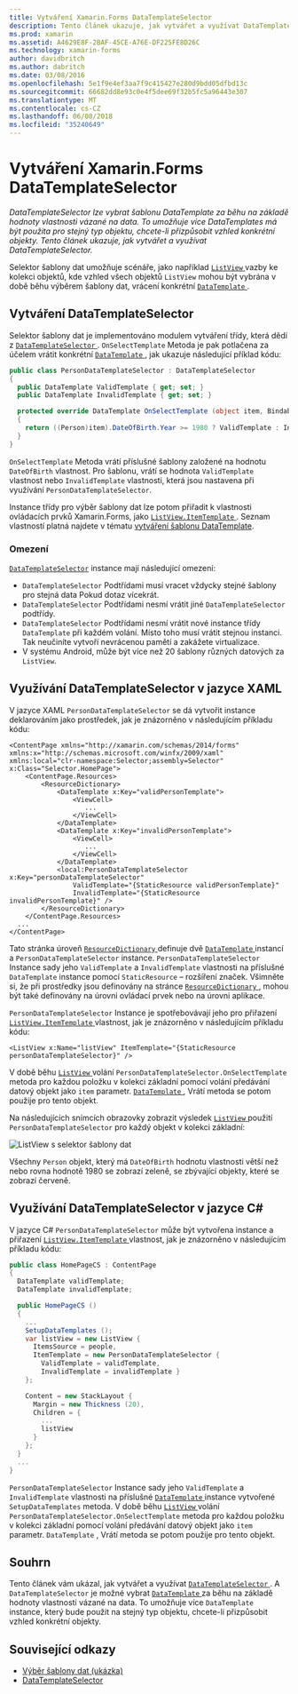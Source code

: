 ```yaml
---
title: Vytváření Xamarin.Forms DataTemplateSelector
description: Tento článek ukazuje, jak vytvářet a využívat DataTemplateSelector, kterými lze vybrat šablonu DataTemplate za běhu na základě hodnoty vlastnosti vázané na data.
ms.prod: xamarin
ms.assetid: A4629E8F-2BAF-45CE-A76E-DF225FE8D26C
ms.technology: xamarin-forms
author: davidbritch
ms.author: dabritch
ms.date: 03/08/2016
ms.openlocfilehash: 5e1f9e4ef3aa7f9c415427e280d9bdd05dfbd13c
ms.sourcegitcommit: 66682dd8e93c0e4f5dee69f32b5fc5a96443e307
ms.translationtype: MT
ms.contentlocale: cs-CZ
ms.lasthandoff: 06/08/2018
ms.locfileid: "35240649"
---
```

# <a name="creating-a-xamarinforms-datatemplateselector"></a>Vytváření Xamarin.Forms DataTemplateSelector

_DataTemplateSelector lze vybrat šablonu DataTemplate za běhu na základě hodnoty vlastnosti vázané na data. To umožňuje více DataTemplates má být použita pro stejný typ objektu, chcete-li přizpůsobit vzhled konkrétní objekty. Tento článek ukazuje, jak vytvářet a využívat DataTemplateSelector._

Selektor šablony dat umožňuje scénáře, jako například [ `ListView` ](https://developer.xamarin.com/api/type/Xamarin.Forms.ListView/) vazby ke kolekci objektů, kde vzhled všech objektů `ListView` mohou být vybrána v době běhu výběrem šablony dat, vrácení konkrétní [ `DataTemplate` ](https://developer.xamarin.com/api/type/Xamarin.Forms.DataTemplate/).

## <a name="creating-a-datatemplateselector"></a>Vytváření DataTemplateSelector

Selektor šablony dat je implementováno modulem vytváření třídy, která dědí z [ `DataTemplateSelector` ](https://developer.xamarin.com/api/type/Xamarin.Forms.DataTemplateSelector/). `OnSelectTemplate` Metoda je pak potlačena za účelem vrátit konkrétní [ `DataTemplate` ](https://developer.xamarin.com/api/type/Xamarin.Forms.DataTemplate/), jak ukazuje následující příklad kódu:

```csharp
public class PersonDataTemplateSelector : DataTemplateSelector
{
  public DataTemplate ValidTemplate { get; set; }
  public DataTemplate InvalidTemplate { get; set; }

  protected override DataTemplate OnSelectTemplate (object item, BindableObject container)
  {
    return ((Person)item).DateOfBirth.Year >= 1980 ? ValidTemplate : InvalidTemplate;
  }
}
```

`OnSelectTemplate` Metoda vrátí příslušné šablony založené na hodnotu `DateOfBirth` vlastnost. Pro šablonu, vrátí se hodnota `ValidTemplate` vlastnost nebo `InvalidTemplate` vlastnosti, která jsou nastavena při využívání `PersonDataTemplateSelector`.

Instance třídy pro výběr šablony dat lze potom přiřadit k vlastnosti ovládacích prvků Xamarin.Forms, jako [ `ListView.ItemTemplate` ](https://developer.xamarin.com/api/type/Xamarin.Forms.ItemsView%3CTVisual%3E/). Seznam vlastností platná najdete v tématu [vytváření šablonu DataTemplate](~/xamarin-forms/app-fundamentals/templates/data-templates/creating.md).

### <a name="limitations"></a>Omezení

[`DataTemplateSelector`](https://developer.xamarin.com/api/type/Xamarin.Forms.DataTemplateSelector/) instance mají následující omezení:

- `DataTemplateSelector` Podtřídami musí vracet vždycky stejné šablony pro stejná data Pokud dotaz vícekrát.
- `DataTemplateSelector` Podtřídami nesmí vrátit jiné `DataTemplateSelector` podtřídy.
- `DataTemplateSelector` Podtřídami nesmí vrátit nové instance třídy `DataTemplate` při každém volání. Místo toho musí vrátit stejnou instanci. Tak neučiníte vytvoří nevrácenou pamětí a zakážete virtualizace.
- V systému Android, může být více než 20 šablony různých datových za `ListView`.

## <a name="consuming-a-datatemplateselector-in-xaml"></a>Využívání DataTemplateSelector v jazyce XAML

V jazyce XAML `PersonDataTemplateSelector` se dá vytvořit instance deklarováním jako prostředek, jak je znázorněno v následujícím příkladu kódu:

```xaml
<ContentPage xmlns="http://xamarin.com/schemas/2014/forms" xmlns:x="http://schemas.microsoft.com/winfx/2009/xaml" xmlns:local="clr-namespace:Selector;assembly=Selector" x:Class="Selector.HomePage">
    <ContentPage.Resources>
        <ResourceDictionary>
            <DataTemplate x:Key="validPersonTemplate">
                <ViewCell>
                   ...
                </ViewCell>
            </DataTemplate>
            <DataTemplate x:Key="invalidPersonTemplate">
                <ViewCell>
                   ...
                </ViewCell>
            </DataTemplate>
            <local:PersonDataTemplateSelector x:Key="personDataTemplateSelector"
                ValidTemplate="{StaticResource validPersonTemplate}"
                InvalidTemplate="{StaticResource invalidPersonTemplate}" />
        </ResourceDictionary>
    </ContentPage.Resources>
  ...
</ContentPage>
```

Tato stránka úroveň [ `ResourceDictionary` ](https://developer.xamarin.com/api/type/Xamarin.Forms.ResourceDictionary/) definuje dvě [ `DataTemplate` ](https://developer.xamarin.com/api/type/Xamarin.Forms.DataTemplate/) instancí a `PersonDataTemplateSelector` instance. `PersonDataTemplateSelector` Instance sady jeho `ValidTemplate` a `InvalidTemplate` vlastnosti na příslušné `DataTemplate` instance pomocí `StaticResource` – rozšíření značek. Všimněte si, že při prostředky jsou definovány na stránce [ `ResourceDictionary` ](https://developer.xamarin.com/api/type/Xamarin.Forms.ResourceDictionary/), mohou být také definovány na úrovni ovládací prvek nebo na úrovni aplikace.

`PersonDataTemplateSelector` Instance je spotřebovávají jeho pro přiřazení [ `ListView.ItemTemplate` ](https://developer.xamarin.com/api/type/Xamarin.Forms.ItemsView%3CTVisual%3E/) vlastnost, jak je znázorněno v následujícím příkladu kódu:

```xaml
<ListView x:Name="listView" ItemTemplate="{StaticResource personDataTemplateSelector}" />
```

V době běhu [ `ListView` ](https://developer.xamarin.com/api/type/Xamarin.Forms.ListView/) volání `PersonDataTemplateSelector.OnSelectTemplate` metoda pro každou položku v kolekci základní pomocí volání předávání datový objekt jako `item` parametr. [ `DataTemplate` ](https://developer.xamarin.com/api/type/Xamarin.Forms.DataTemplate/) , Vrátí metoda se potom použije pro tento objekt.

Na následujících snímcích obrazovky zobrazit výsledek [ `ListView` ](https://developer.xamarin.com/api/type/Xamarin.Forms.ListView/) použití `PersonDataTemplateSelector` pro každý objekt v kolekci základní:

![](selector-images/data-template-selector.png "ListView s selektor šablony dat")

Všechny `Person` objekt, který má `DateOfBirth` hodnotu vlastnosti větší než nebo rovna hodnotě 1980 se zobrazí zeleně, se zbývající objekty, které se zobrazí červeně.

## <a name="consuming-a-datatemplateselector-in-cnum"></a>Využívání DataTemplateSelector v jazyce C&num;

V jazyce C# `PersonDataTemplateSelector` může být vytvořena instance a přiřazení [ `ListView.ItemTemplate` ](https://developer.xamarin.com/api/type/Xamarin.Forms.ItemsView%3CTVisual%3E/) vlastnost, jak je znázorněno v následujícím příkladu kódu:

```csharp
public class HomePageCS : ContentPage
{
  DataTemplate validTemplate;
  DataTemplate invalidTemplate;

  public HomePageCS ()
  {
    ...
    SetupDataTemplates ();
    var listView = new ListView {
      ItemsSource = people,
      ItemTemplate = new PersonDataTemplateSelector {
        ValidTemplate = validTemplate,
        InvalidTemplate = invalidTemplate }
    };

    Content = new StackLayout {
      Margin = new Thickness (20),
      Children = {
        ...
        listView
      }
    };
  }
  ...  
}
```

`PersonDataTemplateSelector` Instance sady jeho `ValidTemplate` a `InvalidTemplate` vlastnosti na příslušné [ `DataTemplate` ](https://developer.xamarin.com/api/type/Xamarin.Forms.DataTemplate/) instance vytvořené `SetupDataTemplates` metoda. V době běhu [ `ListView` ](https://developer.xamarin.com/api/type/Xamarin.Forms.ListView/) volání `PersonDataTemplateSelector.OnSelectTemplate` metoda pro každou položku v kolekci základní pomocí volání předávání datový objekt jako `item` parametr. `DataTemplate` , Vrátí metoda se potom použije pro tento objekt.

## <a name="summary"></a>Souhrn

Tento článek vám ukázal, jak vytvářet a využívat [ `DataTemplateSelector` ](https://developer.xamarin.com/api/type/Xamarin.Forms.DataTemplateSelector/). A `DataTemplateSelector` je možné vybrat [ `DataTemplate` ](https://developer.xamarin.com/api/type/Xamarin.Forms.DataTemplate/) za běhu na základě hodnoty vlastnosti vázané na data. To umožňuje více `DataTemplate` instance, který bude použit na stejný typ objektu, chcete-li přizpůsobit vzhled konkrétní objekty.


## <a name="related-links"></a>Související odkazy

- [Výběr šablony dat (ukázka)](https://developer.xamarin.com/samples/xamarin-forms/templates/datatemplateselector/)
- [DataTemplateSelector](https://developer.xamarin.com/api/type/Xamarin.Forms.DataTemplateSelector/)
